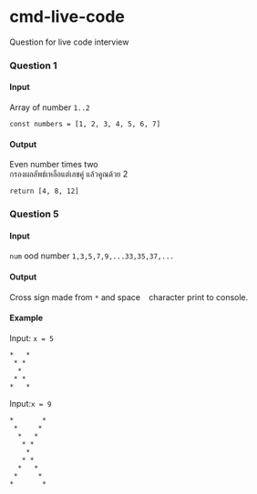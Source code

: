 # cmd-live-code
Question for live code interview

### Question 1
#### Input
Array of number `1..2`
```
const numbers = [1, 2, 3, 4, 5, 6, 7]
```
#### Output
Even number times two \
กรองผลลัพธ์เหลือแต่เลขคู่ แล้วคูณด้วย 2
```
return [4, 8, 12]
```

### Question 5

#### Input

`num` ood number `1,3,5,7,9,...33,35,37,...`

#### Output
Cross sign made from `*` and space ` ` character print to console.

#### Example

Input: `x = 5`
```
*   *
 * *
  *
 * *
*   *
```


Input:`x = 9`
```
*       *
 *     * 
  *   *  
   * *   
    *    
   * *   
  *   *  
 *     * 
*       *
```
